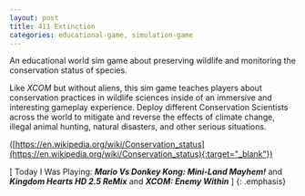 ```yaml
---
layout: post
title: 411 Extinction
categories: educational-game, simulation-game
---
```

An educational world sim game about preserving wildlife and monitoring the conservation status of species.

Like *XCOM* but without aliens, this sim game teaches players about conservation practices in wildlife sciences inside of an immersive and interesting gameplay experience.  Deploy different Conservation Scientists across the world to mitigate and reverse the effects of climate change, illegal animal hunting, natural disasters, and other serious situations.

([https://en.wikipedia.org/wiki/Conservation_status](https://en.wikipedia.org/wiki/Conservation_status){:target="_blank"})

[ Today I Was Playing: ***Mario Vs Donkey Kong: Mini-Land Mayhem!*** and ***Kingdom Hearts HD 2.5 ReMix*** and ***XCOM: Enemy Within*** ]
{: .emphasis}